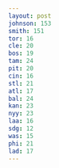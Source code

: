 ```yaml
---
layout: post
johnson: 153
smith: 151
tor: 16
cle: 20
bos: 19
tam: 24
pit: 20
cin: 16
stl: 21
atl: 17
bal: 24
kan: 23
nyy: 23
laa: 16
sdg: 12
was: 15
phi: 21
lad: 17
---
```

